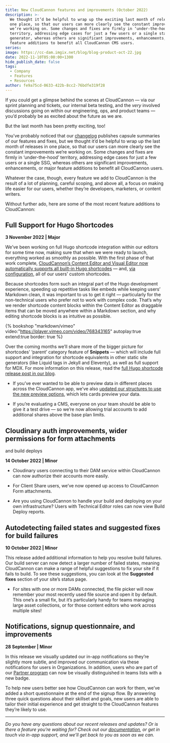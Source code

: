 ```yaml
---
title: New CloudCannon features and improvements (October 2022)
description: >-
  We thought it’d be helpful to wrap up the exciting last month of releases in
  one place, so that our users can more clearly see the constant improvements
  we’re working on. Some changes and fixes are firmly in ‘under-the-hood’
  territory, addressing edge cases for just a few users or a single static site
  generator, whereas others are significant improvements, enhancements, or major
  feature additions to benefit all CloudCannon CMS users.
series:
image: https://cc-dam.imgix.net/blog/blog-product-oct-22.jpg
date: 2022-11-10T05:00:00+1300
hide_publish_date: false
tags:
  - Company
  - Features
  - Resources
author: fe9a75cd-0633-422b-8cc2-76bdfe319f28
---
```

If you could get a glimpse behind the scenes at CloudCannon — via our sprint planning and tickets, our internal beta testing, and the *very* involved discussions going on within our engineering, ops, and product teams — you’d probably be as excited about the future as we are.

But the last month has been pretty exciting, too\!

You’ve probably noticed that our [changelog](https://cloudcannon.com/changelog/) publishes capsule summaries of our features and fixes, but we thought it’d be helpful to wrap up the last month of releases in one place, so that our users can more clearly see the constant improvements we’re working on. Some changes and fixes are firmly in ‘under-the-hood’ territory, addressing edge cases for just a few users or a single SSG, whereas others are significant improvements, enhancements, or major feature additions to benefit all CloudCannon users.

Whatever the case, though, every feature we add to CloudCannon is the result of a lot of planning, careful scoping, and above all, a focus on making life easier for our users, whether they’re developers, marketers, or content writers.

Without further ado, here are some of the most recent feature additions to CloudCannon:

## Full Support for Hugo Shortcodes

**3 November 2022 \| Major**

We’ve been working on full Hugo shortcode integration within our editors for some time now, making sure that when we were ready to launch, everything worked as smoothly as possible. With the first phase of that work complete, [CloudCannon’s Content Editor and Visual Editor now automatically supports all built-in Hugo shortcodes](https://cloudcannon.com/documentation/articles/editing-with-hugo-shortcodes/) — and, [via configuration](https://cloudcannon.com/documentation/articles/editing-with-hugo-shortcodes/?ssg=Hugo), all of our users’ custom shortcodes.

Because shortcodes form such an integral part of the Hugo development experience, speeding up repetitive tasks like embeds while keeping users’ Markdown clean, it was important to us to get it right — particularly for the non-technical users who prefer not to work with complex code. That’s why we render shortcode content blocks within the Content Editor as draggable items that can be moved anywhere within a Markdown section, and why editing shortcode blocks is as intuitive as possible.

{% bookshop "markdown/vimeo" video:"https://player.vimeo.com/video/768343165" autoplay:true extend:true border: true %}

Over the coming months we’ll share more of the bigger picture for
shortcodes’ ‘parent’ category feature of **Snippets** — which will include
full support and integration for shortcode equivalents in other static
site generators (like Liquid tags in Jekyll and Eleventy), as well as full
support for MDX. For more information on this release, read the [full
Hugo shortcode release post in our
blog](https://cloudcannon.com/blog/editing-content-with-hugo-shortcodes/).


* If you’ve ever wanted to be able to preview data in different places
across the CloudCannon app, we’ve also [updated our structures to use the
new preview
options](https://cloudcannon.com/documentation/articles/changing-how-cards-preview-your-data/),
which lets cards preview your data.

* If you’re evaluating a CMS, everyone on your team should be able to give
it a test drive — so we’re now allowing trial accounts to add additional
shares above the base plan limits.


## Cloudinary auth improvements, wider permissions for form attachments
and build deploys


**14 October 2022 \| Minor**


* Cloudinary users connecting to their DAM service within CloudCannon can
now authorize their accounts more easily.

* For Client Share users, we’ve now opened up access to CloudCannon Form
attachments.

* Are you using CloudCannon to handle your build and deploying on your own
infrastructure? Users with Technical Editor roles can now view Build
Deploy reports.


## Autodetecting failed states and suggested fixes for build failures


**10 October 2022 \| Minor**


This release added additional information to help you resolve build
failures. Our build server can now detect a larger number of failed
states, meaning CloudCannon can make a range of helpful suggestions to fix
your site if it fails to build. To see these suggestions, you can look at
the **Suggested fixes** section of your site’s status page.


* For sites with one or more DAMs connected, the file picker will now
remember your most recently used file source and open it by default. This
one’s a small fix, but it’s particularly handy for teams managing large
asset collections, or for those content editors who work across multiple
sites\!


## Notifications, signup questionnaire, and improvements


**28 September \| Minor**


In this release we visually updated our in-app notifications so they’re
slightly more subtle, and improved our communication via these
notifications for users in Organizations. In addition, users who are part
of our [Partner program](https://cloudcannon.com/partner-program/) can now
be visually distinguished in teams lists with a new badge.


To help new users better see how CloudCannon can work for them, we’ve
added a short questionnaire at the end of the signup flow. By answering
three quick questions about their skillset and goals, new users are able
to tailor their initial experience and get straight to the CloudCannon
features they’re likely to use.

---

*Do you have any questions about our recent releases and updates? Or is
there a feature you’re waiting for? Check out our
[documentation](https://cloudcannon.com/documentation), or get in touch via in-app support, and we’ll
get back to you as soon as we can.*